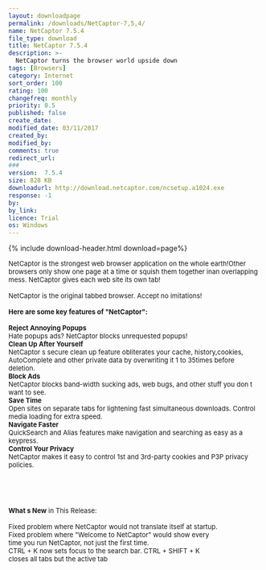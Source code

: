 ```yaml
---
layout: downloadpage
permalink: /downloads/NetCaptor-7,5,4/
name: NetCaptor 7.5.4
file_type: download
title: NetCaptor 7.5.4
description: >-
  NetCaptor turns the browser world upside down
tags: [Browsers]
category: Internet
sort_order: 100
rating: 100
changefreq: monthly
priority: 0.5
published: false
create_date: 
modified_date: 03/11/2017
created_by: 
modified_by: 
comments: true
redirect_url: 
### 
version:  7.5.4
size: 828 KB
downloadurl: http://download.netcaptor.com/ncsetup.a1024.exe
response: -1
by: 
by_link: 
licence: Trial 
os: Windows
---
```


{% include download-header.html download=page%}

<p style="fix-download-text !important">
<p><font size="2"><p>NetCaptor is the strongest web browser application on the whole earth!Other browsers only show one page at a time or squish them together inan overlapping mess. NetCaptor gives each web site its own tab! <br />
<br />
NetCaptor is the original tabbed browser. Accept no imitations!<br />
<br />
<span><strong>Here </strong><strong>are some key features of "NetCaptor":</strong></span><br />
<br />
<strong>Reject Annoying Popups</strong><br />
Hate popups ads? NetCaptor blocks unrequested popups! <br />
<strong>Clean Up After Yourself</strong><br />
NetCaptor s secure clean up feature obliterates your cache, history,cookies, AutoComplete and other private data by overwriting it 1 to 35times before deletion. <br />
<strong>Block Ads</strong><br />
NetCaptor blocks band-width sucking ads, web bugs, and other stuff you don t want to see. <br />
<strong>Save Time</strong><br />
Open sites on separate tabs for lightening fast simultaneous downloads. Control media loading for extra speed. <br />
<strong>Navigate Faster</strong><br />
QuickSearch and Alias features make navigation and searching as easy as a keypress. <br />
<strong>Control Your Privacy</strong><br />
NetCaptor makes it easy to control 1st and 3rd-party cookies and P3P privacy policies.</p>
<!-- google_ad_section_end -->
<p>&#160;</p>
<div class="celltext_big"><br />
<br />
<strong>What s New</strong> in This Release:<br />
<br />
Fixed problem where NetCaptor would not translate itself at startup.<br />
Fixed problem where "Welcome to NetCaptor" would show every<br />
time you run NetCaptor, not just the first time.<br />
CTRL + K now sets focus to the search bar. CTRL + SHIFT + K<br />
closes all tabs but the active tab</div></p></p>
